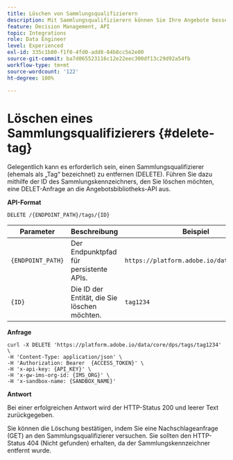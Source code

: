 ```yaml
---
title: Löschen von Sammlungsqualifizierern
description: Mit Sammlungsqualifizierern können Sie Ihre Angebote besser organisieren und sortieren.
feature: Decision Management, API
topic: Integrations
role: Data Engineer
level: Experienced
exl-id: 335c1b80-f1f0-4fd0-add8-84b8cc5e2e00
source-git-commit: ba7d065523116c12e22eec300df13c29d92a54fb
workflow-type: tm+mt
source-wordcount: '122'
ht-degree: 100%

---
```



# Löschen eines Sammlungsqualifizierers {#delete-tag}

Gelegentlich kann es erforderlich sein, einen Sammlungsqualifizierer (ehemals als „Tag“ bezeichnet) zu entfernen (DELETE). Führen Sie dazu mithilfe der ID des Sammlungskennzeichners, den Sie löschen möchten, eine DELET-Anfrage an die Angebotsbibliotheks-API aus.

**API-Format**

```http
DELETE /{ENDPOINT_PATH}/tags/{ID}
```

| Parameter | Beschreibung | Beispiel |
| --------- | ----------- | ------- |
| `{ENDPOINT_PATH}` | Der Endpunktpfad für persistente APIs. | `https://platform.adobe.io/data/core/dps/` |
| `{ID}` | Die ID der Entität, die Sie löschen möchten. | `tag1234` |

**Anfrage**

```shell
curl -X DELETE 'https://platform.adobe.io/data/core/dps/tags/tag1234' \
-H 'Content-Type: application/json' \
-H 'Authorization: Bearer  {ACCESS_TOKEN}' \
-H 'x-api-key: {API_KEY}' \
-H 'x-gw-ims-org-id: {IMS_ORG}' \
-H 'x-sandbox-name: {SANDBOX_NAME}'
```

**Antwort**

Bei einer erfolgreichen Antwort wird der HTTP-Status 200 und leerer Text zurückgegeben.

Sie können die Löschung bestätigen, indem Sie eine Nachschlageanfrage (GET) an den Sammlungsqualifizierer versuchen. Sie sollten den HTTP-Status 404 (Nicht gefunden) erhalten, da der Sammlungskennzeichner entfernt wurde.